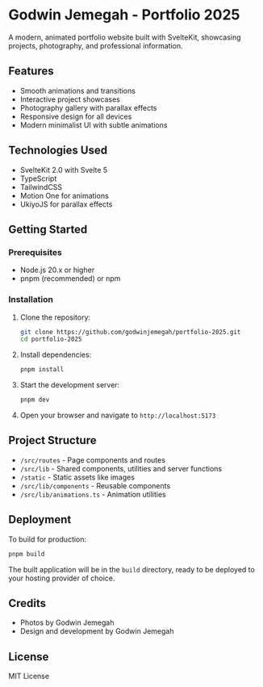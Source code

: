 # Godwin Jemegah - Portfolio 2025

A modern, animated portfolio website built with SvelteKit, showcasing projects, photography, and professional information.

## Features

- Smooth animations and transitions
- Interactive project showcases
- Photography gallery with parallax effects
- Responsive design for all devices
- Modern minimalist UI with subtle animations

## Technologies Used

- SvelteKit 2.0 with Svelte 5
- TypeScript
- TailwindCSS
- Motion One for animations
- UkiyoJS for parallax effects

## Getting Started

### Prerequisites

- Node.js 20.x or higher
- pnpm (recommended) or npm

### Installation

1. Clone the repository:
   ```bash
   git clone https://github.com/godwinjemegah/portfolio-2025.git
   cd portfolio-2025
   ```

2. Install dependencies:
   ```bash
   pnpm install
   ```

3. Start the development server:
   ```bash
   pnpm dev
   ```

4. Open your browser and navigate to `http://localhost:5173`

## Project Structure

- `/src/routes` - Page components and routes
- `/src/lib` - Shared components, utilities and server functions
- `/static` - Static assets like images
- `/src/lib/components` - Reusable components
- `/src/lib/animations.ts` - Animation utilities

## Deployment

To build for production:

```bash
pnpm build
```

The built application will be in the `build` directory, ready to be deployed to your hosting provider of choice.

## Credits

- Photos by Godwin Jemegah
- Design and development by Godwin Jemegah

## License

MIT License
